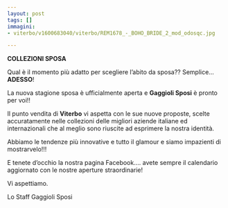 ```yaml
---
layout: post
tags: []
immagini:
- viterbo/v1600683040/viterbo/REM1678_-_BOHO_BRIDE_2_mod_odosqc.jpg

---
```

**COLLEZIONI SPOSA**

Qual è il momento più adatto per scegliere l’abito da sposa?? Semplice…**ADESSO**!

La nuova stagione sposa è ufficialmente aperta e **Gaggioli Sposi** è pronto per voi!!

Il punto vendita di **Viterbo** vi aspetta con le sue nuove proposte, scelte accuratamente nelle collezioni delle migliori aziende italiane ed internazionali che al meglio sono riuscite ad esprimere la nostra identità.

Abbiamo le tendenze più innovative e tutto il glamour e siamo impazienti di mostrarvelo!!!

E tenete d’occhio la nostra pagina Facebook…. avete sempre il calendario aggiornato con le nostre aperture straordinarie!

Vi aspettiamo.

Lo Staff Gaggioli Sposi